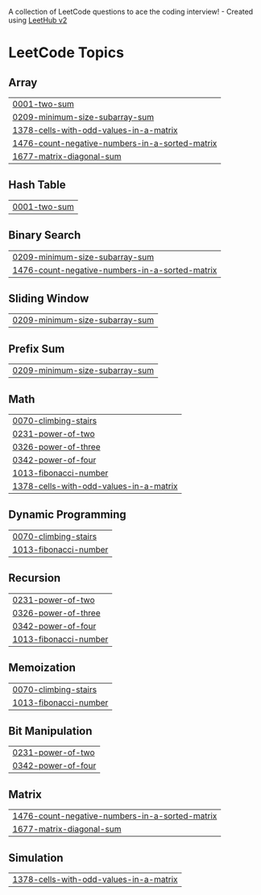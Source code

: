 A collection of LeetCode questions to ace the coding interview! - Created using [LeetHub v2](https://github.com/arunbhardwaj/LeetHub-2.0)
<!---LeetCode Topics Start-->
# LeetCode Topics
## Array
|  |
| ------- |
| [0001-two-sum](https://github.com/harshils20/LeetCode/tree/master/0001-two-sum) |
| [0209-minimum-size-subarray-sum](https://github.com/harshils20/LeetCode/tree/master/0209-minimum-size-subarray-sum) |
| [1378-cells-with-odd-values-in-a-matrix](https://github.com/harshils20/LeetCode/tree/master/1378-cells-with-odd-values-in-a-matrix) |
| [1476-count-negative-numbers-in-a-sorted-matrix](https://github.com/harshils20/LeetCode/tree/master/1476-count-negative-numbers-in-a-sorted-matrix) |
| [1677-matrix-diagonal-sum](https://github.com/harshils20/LeetCode/tree/master/1677-matrix-diagonal-sum) |
## Hash Table
|  |
| ------- |
| [0001-two-sum](https://github.com/harshils20/LeetCode/tree/master/0001-two-sum) |
## Binary Search
|  |
| ------- |
| [0209-minimum-size-subarray-sum](https://github.com/harshils20/LeetCode/tree/master/0209-minimum-size-subarray-sum) |
| [1476-count-negative-numbers-in-a-sorted-matrix](https://github.com/harshils20/LeetCode/tree/master/1476-count-negative-numbers-in-a-sorted-matrix) |
## Sliding Window
|  |
| ------- |
| [0209-minimum-size-subarray-sum](https://github.com/harshils20/LeetCode/tree/master/0209-minimum-size-subarray-sum) |
## Prefix Sum
|  |
| ------- |
| [0209-minimum-size-subarray-sum](https://github.com/harshils20/LeetCode/tree/master/0209-minimum-size-subarray-sum) |
## Math
|  |
| ------- |
| [0070-climbing-stairs](https://github.com/harshils20/LeetCode/tree/master/0070-climbing-stairs) |
| [0231-power-of-two](https://github.com/harshils20/LeetCode/tree/master/0231-power-of-two) |
| [0326-power-of-three](https://github.com/harshils20/LeetCode/tree/master/0326-power-of-three) |
| [0342-power-of-four](https://github.com/harshils20/LeetCode/tree/master/0342-power-of-four) |
| [1013-fibonacci-number](https://github.com/harshils20/LeetCode/tree/master/1013-fibonacci-number) |
| [1378-cells-with-odd-values-in-a-matrix](https://github.com/harshils20/LeetCode/tree/master/1378-cells-with-odd-values-in-a-matrix) |
## Dynamic Programming
|  |
| ------- |
| [0070-climbing-stairs](https://github.com/harshils20/LeetCode/tree/master/0070-climbing-stairs) |
| [1013-fibonacci-number](https://github.com/harshils20/LeetCode/tree/master/1013-fibonacci-number) |
## Recursion
|  |
| ------- |
| [0231-power-of-two](https://github.com/harshils20/LeetCode/tree/master/0231-power-of-two) |
| [0326-power-of-three](https://github.com/harshils20/LeetCode/tree/master/0326-power-of-three) |
| [0342-power-of-four](https://github.com/harshils20/LeetCode/tree/master/0342-power-of-four) |
| [1013-fibonacci-number](https://github.com/harshils20/LeetCode/tree/master/1013-fibonacci-number) |
## Memoization
|  |
| ------- |
| [0070-climbing-stairs](https://github.com/harshils20/LeetCode/tree/master/0070-climbing-stairs) |
| [1013-fibonacci-number](https://github.com/harshils20/LeetCode/tree/master/1013-fibonacci-number) |
## Bit Manipulation
|  |
| ------- |
| [0231-power-of-two](https://github.com/harshils20/LeetCode/tree/master/0231-power-of-two) |
| [0342-power-of-four](https://github.com/harshils20/LeetCode/tree/master/0342-power-of-four) |
## Matrix
|  |
| ------- |
| [1476-count-negative-numbers-in-a-sorted-matrix](https://github.com/harshils20/LeetCode/tree/master/1476-count-negative-numbers-in-a-sorted-matrix) |
| [1677-matrix-diagonal-sum](https://github.com/harshils20/LeetCode/tree/master/1677-matrix-diagonal-sum) |
## Simulation
|  |
| ------- |
| [1378-cells-with-odd-values-in-a-matrix](https://github.com/harshils20/LeetCode/tree/master/1378-cells-with-odd-values-in-a-matrix) |
<!---LeetCode Topics End-->